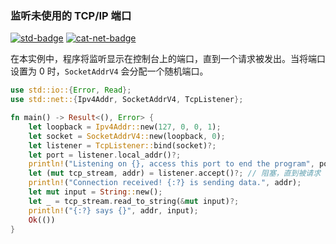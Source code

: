 ### 监听未使用的 TCP/IP 端口

[![std-badge](https://badge-cache.kominick.com/badge/std-1.29.1-blue.svg)](https://doc.rust-lang.org/std) [![cat-net-badge](https://badge-cache.kominick.com/badge/net--x.svg?style=social)](https://crates.io/categories/network-programming)

在本实例中，程序将监听显示在控制台上的端口，直到一个请求被发出。当将端口设置为 0 时，`SocketAddrV4` 会分配一个随机端口。

```rust
use std::io::{Error, Read};
use std::net::{Ipv4Addr, SocketAddrV4, TcpListener};

fn main() -> Result<(), Error> {
    let loopback = Ipv4Addr::new(127, 0, 0, 1);
    let socket = SocketAddrV4::new(loopback, 0);
    let listener = TcpListener::bind(socket)?;
    let port = listener.local_addr()?;
    println!("Listening on {}, access this port to end the program", port);
    let (mut tcp_stream, addr) = listener.accept()?; // 阻塞，直到被请求
    println!("Connection received! {:?} is sending data.", addr);
    let mut input = String::new();
    let _ = tcp_stream.read_to_string(&mut input)?;
    println!("{:?} says {}", addr, input);
    Ok(())
}

```

